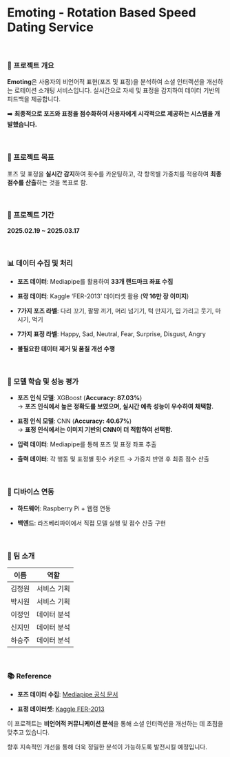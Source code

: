 # Emoting - Rotation Based Speed Dating Service







<br>

### 📌 프로젝트 개요


**Emoting**은 사용자의 비언어적 표현(포즈 및 표정)을 분석하여 소셜 인터랙션을 개선하는 로테이션 소개팅 서비스입니다. 실시간으로 자세 및 표정을 감지하여 데이터 기반의 피드백을 제공합니다.  

➡️ **최종적으로 포즈와 표정을 점수화하여 사용자에게 시각적으로 제공하는 시스템을 개발했습니다.**








<br>

### 🎯 프로젝트 목표


포즈 및 표정을 **실시간 감지**하여 횟수를 카운팅하고, 각 항목별 가중치를 적용하여 **최종 점수를 산출**하는 것을 목표로 함.








<br>

### 📅 프로젝트 기간


**2025.02.19 ~ 2025.03.17**








<br>

### 📊 데이터 수집 및 처리


- **포즈 데이터**: Mediapipe를 활용하여 **33개 랜드마크 좌표 수집**  

- **표정 데이터**: Kaggle ‘FER-2013’ 데이터셋 활용 (**약 16만 장 이미지**)  

- **7가지 포즈 라벨**: 다리 꼬기, 팔짱 끼기, 머리 넘기기, 턱 만지기, 입 가리고 웃기, 마시기, 먹기  

- **7가지 표정 라벨**: Happy, Sad, Neutral, Fear, Surprise, Disgust, Angry  

- **불필요한 데이터 제거 및 품질 개선 수행**








<br>

### 🤖 모델 학습 및 성능 평가


- **포즈 인식 모델**: XGBoost (**Accuracy: 87.03%**)  
  → **포즈 인식에서 높은 정확도를 보였으며, 실시간 예측 성능이 우수하여 채택함.**  

- **표정 인식 모델**: CNN (**Accuracy: 40.67%**)  
  → **표정 인식에서는 이미지 기반의 CNN이 더 적합하여 선택함.**  

- **입력 데이터**: Mediapipe를 통해 포즈 및 표정 좌표 추출  

- **출력 데이터**: 각 행동 및 표정별 횟수 카운트 → 가중치 반영 후 최종 점수 산출  








<br>

### 📡 디바이스 연동


- **하드웨어**: Raspberry Pi + 웹캠 연동  

- **백엔드**: 라즈베리파이에서 직접 모델 실행 및 점수 산출 구현  








<br>

### 👥 팀 소개


| 이름   | 역할        |
|--------|------------|
| 김정원 | 서비스 기획 |
| 박시원 | 서비스 기획 |
| 이정인 | 데이터 분석 |
| 신지민 | 데이터 분석 |
| 하승주 | 데이터 분석 |








<br>

### 📚 Reference


- **포즈 데이터 수집**: [Mediapipe 공식 문서](https://developers.google.com/mediapipe)  

- **표정 데이터셋**: [Kaggle FER-2013](https://www.kaggle.com/datasets/msambare/fer2013)  



이 프로젝트는 **비언어적 커뮤니케이션 분석**을 통해 소셜 인터랙션을 개선하는 데 초점을 맞추고 있습니다.  

향후 지속적인 개선을 통해 더욱 정밀한 분석이 가능하도록 발전시킬 예정입니다.

